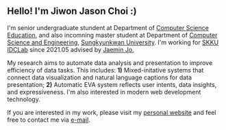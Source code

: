 ## Hello! I'm Jiwon Jason Choi :)

I'm senior undergraduate stundent at Department of [Computer Science Education](https://comedu.skku.edu), and also incomning master student at Department of [Computer Science and Engineering](https://cs.skku.edu), [Sungkyunkwan University](https://skku.edu/). I'm working for [SKKU IDCLab](https://idclab.skku.edu/) since 2021.05 advised by [Jaemin Jo.](https://github.com/e-)

 
My research aims to automate data analysis and presentation to improve efficiency of data tasks. This includes: **1)** Mixed-initative systems that connect data visualization and natural language captions for data presentation; **2)** Automatic EVA system reflects user intents, data insights, and expressiveness. I'm also interested in modern web development technology.

If you are interested in my work, please visit my [personal website](https://jasonchoi.dev) and feel free to contact me via [e-mail](mailto://jasonchoi3@g.skku.edu). 
